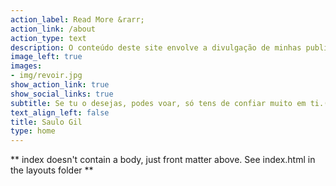 ```yaml
---
action_label: Read More &rarr;
action_link: /about
action_type: text
description: O conteúdo deste site envolve a divulgação de minhas publicações científicas, artigos de opinião e projetos na área de ciência de dados utilizando linguagem R.
image_left: true
images:
- img/revoir.jpg
show_action_link: true
show_social_links: true
subtitle: Se tu o desejas, podes voar, só tens de confiar muito em ti.(Steve Jobs)
text_align_left: false
title: Saulo Gil
type: home
---
```


** index doesn't contain a body, just front matter above.
See index.html in the layouts folder **
